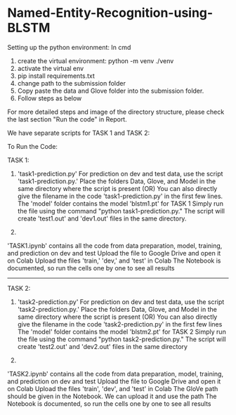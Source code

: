 # Named-Entity-Recognition-using-BLSTM


Setting up the python environment:
In cmd
1. create the virtual environment: python -m venv ./venv
2. activate the virtual env
3. pip install requirements.txt
4. change path to the submission folder
5. Copy paste the data and Glove folder into the submission folder.
6. Follow steps as below

For more detailed steps and image of the directory structure, please check the last section "Run the code" in Report.

We have separate scripts for TASK 1 and TASK 2:

To Run the Code:

TASK 1:

1) 'task1-prediction.py'
For prediction on dev and test data, use the script 'task1-prediction.py.'
Place the folders Data, Glove, and Model in the same directory where the script is present  (OR) You can also directly give the filename in the code 'task1-prediction.py' in the first few lines.
The 'model' folder contains the model 'blstm1.pt' for TASK 1
Simply run the file using the command "python task1-prediction.py."
The script will create 'test1.out' and 'dev1.out' files in the same directory.


2) 
'TASK1.ipynb' contains all the code from data preparation, model, training, and prediction on dev and test
Upload the file to Google Drive and open it on Colab
Upload the files 'train,' 'dev,' and 'test' in Colab
The Notebook is documented, so run the cells one by one to see all results


--------------------------------------------------------------------------------------------------------------------------------------------------------------------------------------------
TASK 2:

1) 'task2-prediction.py'
For prediction on dev and test data, use the script 'task2-prediction.py.'
Place the folders Data, Glove, and Model in the same directory where the script is present (OR) You can also directly give the filename in the code 'task2-prediction.py' in the first few lines
The 'model' folder contains the model 'blstm2.pt' for TASK 2
Simply run the file using the command "python task2-prediction.py."
The script will create 'test2.out' and 'dev2.out' files in the same directory


2) 
'TASK2.ipynb' contains all the code from data preparation, model, training, and prediction on dev and test
Upload the file to Google Drive and open it on Colab
Upload the files 'train', 'dev', and 'test' in Colab
The GloVe path should be given in the Notebook. We can upload it and use the path
The Notebook is documented, so run the cells one by one to see all results

